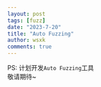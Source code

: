 ```yaml
---
layout: post
tags: [fuzz]
date: "2023-7-20"
title: "Auto Fuzzing"
author: wsxk
comments: true
---
```


PS: 计划开发`Auto Fuzzing`工具<br>
敬请期待~<br>
